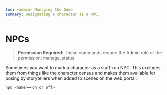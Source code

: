 ```yaml
---
toc: ~admin~ Managing the Game
summary: Designating a character as a NPC.
---
```

# NPCs

> **Permission Required:** These commands require the Admin role or the permission: manage\_status

Sometimes you want to mark a character as a staff-run NPC. This excludes them from things like the character census and makes them available for posing by storytellers when added to scenes on the web portal.

`npc <name>=<on or off>`
